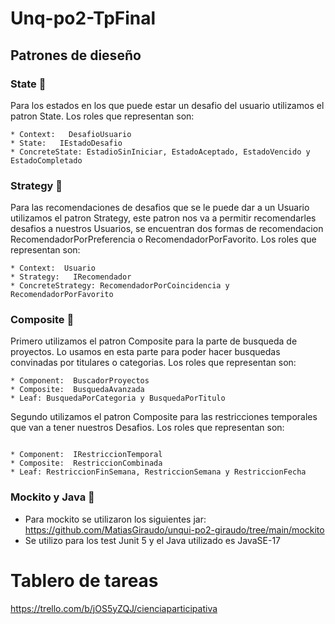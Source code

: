 # Unq-po2-TpFinal


## Patrones de dieseño

### State 📌

Para los estados en los que puede estar un desafio del usuario utilizamos el patron State. Los roles que
representan son:

```
* Context:   DesafioUsuario 
* State:   IEstadoDesafio  
* ConcreteState: EstadioSinIniciar, EstadoAceptado, EstadoVencido y EstadoCompletado

```


### Strategy 📌

Para las recomendaciones de desafios que se le puede dar a un Usuario utilizamos el patron Strategy, este patron nos va
a permitir recomendarles desafios a nuestros Usuarios, se encuentran dos formas de recomendacion RecomendadorPorPreferencia o
RecomendadorPorFavorito. Los roles que representan son:

```
* Context:  Usuario
* Strategy:   IRecomendador  
* ConcreteStrategy: RecomendadorPorCoincidencia y RecomendadorPorFavorito

```

### Composite 📌

Primero utilizamos el patron Composite para la parte de busqueda de proyectos. Lo usamos en esta parte
para poder hacer busquedas convinadas por titulares o categorias. Los roles que representan son:

```
* Component:  BuscadorProyectos
* Composite:  BusquedaAvanzada  
* Leaf: BusquedaPorCategoria y BusquedaPorTitulo

```
Segundo utilizamos el patron Composite para las restricciones temporales que van a tener nuestros Desafios.
Los roles que representan son:

```

* Component:  IRestriccionTemporal
* Composite:  RestriccionCombinada  
* Leaf: RestriccionFinSemana, RestriccionSemana y RestriccionFecha

```

### Mockito y Java 📌

* Para mockito se utilizaron los siguientes jar: https://github.com/MatiasGiraudo/unqui-po2-giraudo/tree/main/mockito
* Se utilizo para los test Junit 5 y el Java utilizado es JavaSE-17

# Tablero de tareas

https://trello.com/b/jOS5yZQJ/cienciaparticipativa
